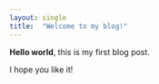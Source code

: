 ```yaml
---
layout: single
title:  "Welcome to my blog!"
---
```


**Hello world**, this is my first blog post.

I hope you like it!